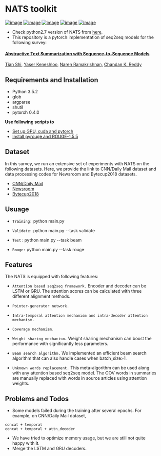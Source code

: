 # NATS toolkit

[![image](https://img.shields.io/badge/Made%20with-Python-1f425f.svg)](https://www.python.org/)
[![image](https://img.shields.io/pypi/l/ansicolortags.svg)](https://github.com/tshi04/NATS/blob/master/LICENSE)
[![image](https://img.shields.io/github/contributors/Naereen/StrapDown.js.svg)](https://github.com/tshi04/NATS/graphs/contributors)
[![image](https://img.shields.io/github/issues/Naereen/StrapDown.js.svg)](https://github.com/tshi04/NATS/issues)
[![image](https://img.shields.io/badge/arXiv-1805.09461-red.svg?style=flat)](https://arxiv.org/abs/1812.02303)

- Check python2.7 version of NATS from [here](https://github.com/tshi04/textsum/tree/master/tools/codes_python2.7).
- This repository is a pytorch implementation of seq2seq models for the following survey:

#### [Abstractive Text Summarization with Sequence-to-Sequence Models](https://arxiv.org/abs/1812.02303)
[Tian Shi](https://github.com/tshi04), 
[Yaser Keneshloo](https://github.com/yaserkl), 
[Naren Ramakrishnan](http://people.cs.vt.edu/naren/), 
[Chandan K. Reddy](http://people.cs.vt.edu/~reddy/)


## Requirements and Installation

- Python 3.5.2
- glob
- argparse
- shutil
- pytorch 0.4.0

**Use following scripts to**

- [Set up GPU, cuda and pytorch](https://github.com/tshi04/NATS/tree/master/tools/config_server)
- [Install pyrouge and ROUGE-1.5.5](https://github.com/tshi04/textsum/tree/master/tools/rouge_package)

## Dataset

In this survey, we run an extensive set of experiments with NATS on the following datasets. Here, we provide the link to CNN/Daily Mail dataset and data processing codes for Newsroom and Bytecup2018 datasets. 
- [CNN/Daily Mail](https://github.com/abisee/pointer-generator)
- [Newsroom](https://github.com/tshi04/textsum/tree/master/tools/newsroom_process)
- [Bytecup2018](https://github.com/tshi04/NATS/tree/master/tools/bytecup_process)

## Usuage

- ```Training:``` python main.py 

- ```Validate:``` python main.py --task validate

- ```Test:``` python main.py --task beam

- ```Rouge:``` python main.py --task rouge


## Features

The NATS is equipped with following features:

- ```Attention based seq2seq framework.``` 
Encoder and decoder can be LSTM or GRU. The attention scores can be calculated with three different alignment methods.

- ```Pointer-generator network.```

- ```Intra-temporal attention mechanism and intra-decoder attention mechanism.```

- ```Coverage mechanism.```

- ```Weight sharing mechanism.```
Weight sharing mechanism can boost the performance with significantly less parameters.

- ```Beam search algorithm.```
We implemented an efficient beam search algorithm that can also handle cases when batch_size>1.

- ```Unknown words replacement.```
This meta-algorithm can be used along with any attention based seq2seq model.
The OOV words <unk> in summaries are manually replaced with words in source articles using attention weights.


## Problems and Todos

- Some models failed during the training after several epochs. For example, on CNN/Daily Mail dataset,
```
concat + temporal
concat + temporal + attn_decoder
```
- We have tried to optimize memory usage, but we are still not quite happy with it.
- Merge the LSTM and GRU decoders.







